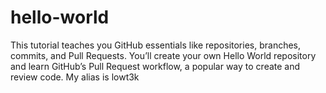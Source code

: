 # hello-world
This tutorial teaches you GitHub essentials like repositories, branches, commits, and Pull Requests. You’ll create your own Hello World repository and learn GitHub’s Pull Request workflow, a popular way to create and review code.
My alias is lowt3k
